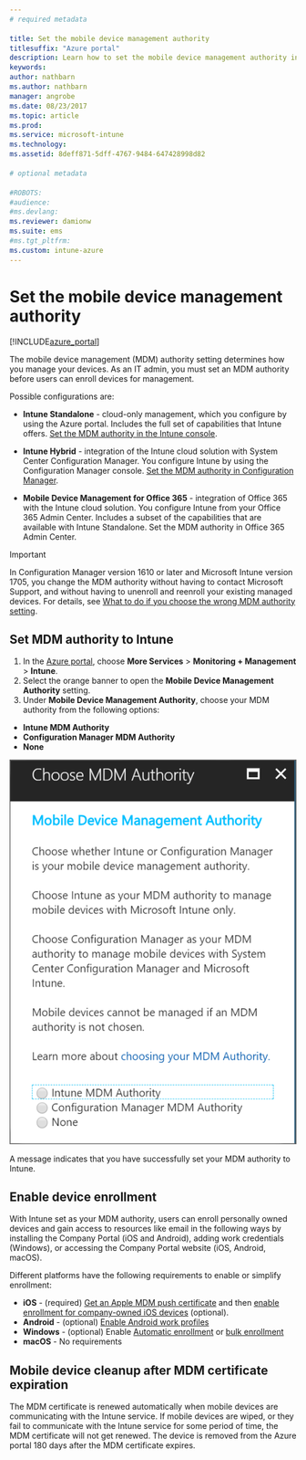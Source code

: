 ```yaml
---
# required metadata

title: Set the mobile device management authority
titlesuffix: "Azure portal"
description: Learn how to set the mobile device management authority in Intune. "
keywords:
author: nathbarn
ms.author: nathbarn
manager: angrobe
ms.date: 08/23/2017
ms.topic: article
ms.prod:
ms.service: microsoft-intune
ms.technology:
ms.assetid: 8deff871-5dff-4767-9484-647428998d82

# optional metadata

#ROBOTS:
#audience:
#ms.devlang:
ms.reviewer: damionw
ms.suite: ems
#ms.tgt_pltfrm:
ms.custom: intune-azure
---
```


# Set the mobile device management authority

[!INCLUDE[azure_portal](./includes/azure_portal.md)]

The mobile device management (MDM) authority setting determines how you manage your devices. As an IT admin, you must set an MDM authority before users can enroll devices for management.

Possible configurations are:

- **Intune Standalone** - cloud-only management, which you configure by using the Azure portal. Includes the full set of capabilities that Intune offers. [Set the MDM authority in the Intune console](#set-mdm-authority-to-intune).

- **Intune Hybrid** - integration of the Intune cloud solution with System Center Configuration Manager. You configure Intune by using the Configuration Manager console. [Set the MDM authority in Configuration Manager](https://docs.microsoft.com/sccm/mdm/deploy-use/configure-intune-subscription).

- **Mobile Device Management for Office 365** - integration of Office 365 with the Intune cloud solution. You configure Intune from your Office 365 Admin Center. Includes a subset of the capabilities that are available with Intune Standalone. Set the MDM authority in Office 365 Admin Center.

>[!IMPORTANT]    
In Configuration Manager version 1610 or later and Microsoft Intune version 1705, you change the MDM authority without having to contact Microsoft Support, and without having to unenroll and reenroll your existing managed devices. For details, see [What to do if you choose the wrong MDM authority setting](/intune-classic/deploy-use/prerequisites-for-enrollment#what-to-do-if-you-choose-the-wrong-mdm-authority-setting).

## Set MDM authority to Intune

1. In the [Azure portal](https://portal.azure.com), choose **More Services** > **Monitoring + Management** > **Intune**.
2. Select the orange banner to open the **Mobile Device Management Authority** setting.
3. Under **Mobile Device Management Authority**, choose your MDM authority from the following options:
  - **Intune MDM Authority**
  - **Configuration Manager MDM Authority**
  - **None**

  ![Screenshot of Intune set mobile device management authority screen](media/set-mdm-auth.png)

  A message indicates that you have successfully set your MDM authority to Intune.

## Enable device enrollment

With Intune set as your MDM authority, users can enroll personally owned devices and gain access to resources like email in the following ways by installing the Company Portal (iOS and Android), adding work credentials (Windows), or accessing the Company Portal website (iOS, Android, macOS).

Different platforms have the following requirements to enable or simplify enrollment:
- **iOS** - (required) [Get an Apple MDM push certificate](apple-mdm-push-certificate-get.md) and then [enable enrollment for company-owned iOS devices](ios-enroll.md) (optional).
- **Android** - (optional) [Enable Android work profiles](android-enroll.md)
- **Windows** - (optional) Enable [Automatic enrollment](windows-enroll.md) or [bulk enrollment](windows-bulk-enroll.md)
- **macOS** - No requirements


## Mobile device cleanup after MDM certificate expiration

The MDM certificate is renewed automatically when mobile devices are communicating with the Intune service. If mobile devices are wiped, or they fail to communicate with the Intune service for some period of time, the MDM certificate will not get renewed. The device is removed from the Azure portal 180 days after the MDM certificate expires.
